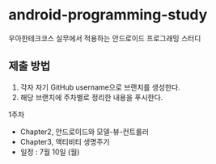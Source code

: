 # android-programming-study
우아한테크코스 실무에서 적용하는 안드로이드 프로그래밍 스터디

## 제출 방법
1. 각자 자기 GitHub username으로 브랜치를 생성한다.
2. 해당 브랜치에 주차별로 정리한 내용을 푸시한다.

1주차
- Chapter2, 안드로이드와 모델-뷰-컨트롤러
- Chapter3, 액티비티 생명주기
- 일정 : 7월 10일 (월)
